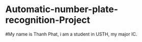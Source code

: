 # Automatic-number-plate-recognition-Project
#My name is Thanh Phat, i am a student in USTH, my major IC.
